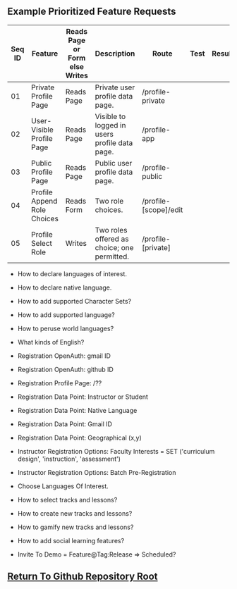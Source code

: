 ## Example Prioritized Feature Requests

| Seq ID | Feature | Reads Page or Form else Writes | Description | Route | Test | Result | Issue Link |
|---|---|---|---|---|---|---|---|
| 01 | Private Profile Page | Reads Page | Private user profile data page. | /profile-private | | | |
| 02 | User-Visible Profile Page | Reads Page | Visible to logged in users profile data page. | /profile-app |  | | |
| 03 | Public Profile Page | Reads Page | Public user profile data page. | /profile-public |  | | |
| 04 | Profile Append Role Choices | Reads Form | Two role choices. | /profile-[scope]/edit |  | | |
| 05 | Profile Select Role | Writes | Two roles offered as choice; one permitted. | /profile-[private] |  | | |

- How to declare languages of interest.
- How to declare native language.
- How to add supported Character Sets?
- How to add supported language?
- How to peruse world languages?
- What kinds of English?
- Registration OpenAuth: gmail ID
- Registration OpenAuth: github ID
- Registration Profile Page: /??
- Registration Data Point: Instructor or Student
- Registration Data Point: Native Language
- Registration Data Point: Gmail ID
- Registration Data Point: Geographical (x,y)
- Instructor Registration Options: Faculty Interests = SET ('curriculum design', 'instruction', 'assessment')
- Instructor Registration Options: Batch Pre-Registration
- Choose Languages Of Interest.
- How to select tracks and lessons?
- How to create new tracks and lessons?
- How to gamify new tracks and lessons?
- How to add social learning features?

- Invite To Demo = Feature@Tag:Release => Scheduled?

## [Return To Github Repository Root](https://github.com/urbanspectra-nyc/polylingo/tree/rails_version_update)
